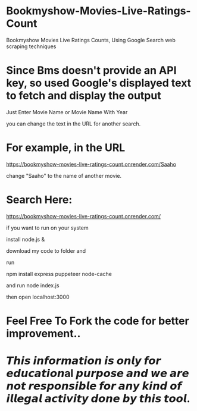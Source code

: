 # Bookmyshow-Movies-Live-Ratings-Count

Bookmyshow Movies Live Ratings Counts, Using Google Search web scraping techniques

# Since Bms doesn't provide an API key, so used Google's displayed text to fetch and display the output

Just Enter Movie Name or Movie Name With Year

you can change the text in the URL for another search.

# For example, in the URL 

https://bookmyshow-movies-live-ratings-count.onrender.com/Saaho

change "Saaho" to the name of another movie.

# Search Here:

https://bookmyshow-movies-live-ratings-count.onrender.com/

if you want to run on your system

install node.js &

download my code to folder and

run

npm install express puppeteer node-cache

and run node index.js

then open localhost:3000

# Feel Free To Fork the code for better improvement..

# 𝙏𝙝𝙞𝙨 𝙞𝙣𝙛𝙤𝙧𝙢𝙖𝙩𝙞𝙤𝙣 𝙞𝙨 𝙤𝙣𝙡𝙮 𝙛𝙤𝙧 𝙚𝙙𝙪𝙘𝙖𝙩𝙞𝙤𝙣al 𝙥𝙪𝙧𝙥𝙤𝙨𝙚 𝙖𝙣𝙙 𝙬𝙚 𝙖𝙧𝙚 𝙣𝙤𝙩 𝙧𝙚𝙨𝙥𝙤𝙣𝙨𝙞𝙗𝙡𝙚 𝙛𝙤𝙧 𝙖𝙣𝙮 𝙠𝙞𝙣𝙙 𝙤𝙛 𝙞𝙡𝙡𝙚𝙜𝙖𝙡 𝙖𝙘𝙩𝙞𝙫𝙞𝙩𝙮 𝙙𝙤𝙣𝙚 𝙗𝙮 𝙩𝙝𝙞𝙨 𝙩𝙤𝙤𝙡.

